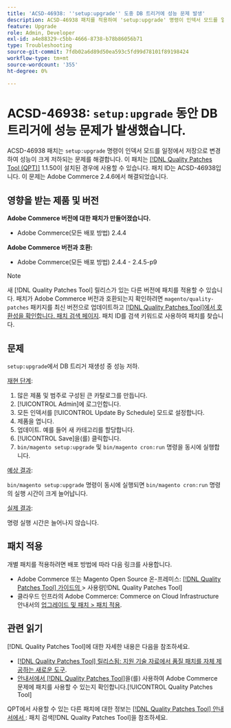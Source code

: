 ```yaml
---
title: 'ACSD-46938: ''setup:upgrade'' 도중 DB 트리거에 성능 문제 발생'
description: ACSD-46938 패치를 적용하여 'setup:upgrade' 명령이 인덱서 모드를 일정에서 저장으로 변경하여 성능 저하를 초래하는 Adobe Commerce 문제를 해결합니다.
feature: Upgrade
role: Admin, Developer
exl-id: a4e88329-c5bb-4666-8738-b78b86056b71
type: Troubleshooting
source-git-commit: 7fdb02a6d89d50ea593c5fd99d78101f89198424
workflow-type: tm+mt
source-wordcount: '355'
ht-degree: 0%

---
```


# ACSD-46938: `setup:upgrade` 동안 DB 트리거에 성능 문제가 발생했습니다.

ACSD-46938 패치는 `setup:upgrade` 명령이 인덱서 모드를 일정에서 저장으로 변경하여 성능이 크게 저하되는 문제를 해결합니다. 이 패치는 [[!DNL Quality Patches Tool (QPT)]](https://experienceleague.adobe.com/ko/docs/commerce-operations/tools/quality-patches-tool/quality-patches-tool-to-self-serve-quality-patches) 1.1.50이 설치된 경우에 사용할 수 있습니다. 패치 ID는 ACSD-46938입니다. 이 문제는 Adobe Commerce 2.4.6에서 해결되었습니다.

## 영향을 받는 제품 및 버전

**Adobe Commerce 버전에 대한 패치가 만들어졌습니다.**

* Adobe Commerce(모든 배포 방법) 2.4.4

**Adobe Commerce 버전과 호환:**

* Adobe Commerce(모든 배포 방법) 2.4.4 - 2.4.5-p9

>[!NOTE]
>
>새 [!DNL Quality Patches Tool] 릴리스가 있는 다른 버전에 패치를 적용할 수 있습니다. 패치가 Adobe Commerce 버전과 호환되는지 확인하려면 `magento/quality-patches` 패키지를 최신 버전으로 업데이트하고 [[!DNL Quality Patches Tool]에서 호환성을 확인합니다. 패치 검색 페이지](https://experienceleague.adobe.com/tools/commerce-quality-patches/index.html?lang=ko). 패치 ID를 검색 키워드로 사용하여 패치를 찾습니다.

## 문제

`setup:upgrade`에서 DB 트리거 재생성 중 성능 저하.

<u>재현 단계</u>:

1. 많은 제품 및 범주로 구성된 큰 카탈로그를 만듭니다.
1. [!UICONTROL Admin]에 로그인합니다.
1. 모든 인덱서를 [!UICONTROL Update By Schedule] 모드로 설정합니다.
1. 제품을 엽니다.
1. 업데이트. 예를 들어 새 카테고리를 할당합니다.
1. [!UICONTROL Save]을(를) 클릭합니다.
1. `bin/magento setup:upgrade` 및 `bin/magento cron:run` 명령을 동시에 실행합니다.

<u>예상 결과</u>:

`bin/magento setup:upgrade` 명령이 동시에 실행되면 `bin/magento cron:run` 명령의 실행 시간이 크게 늘어납니다.

<u>실제 결과</u>:

명령 실행 시간은 늘어나지 않습니다.

## 패치 적용

개별 패치를 적용하려면 배포 방법에 따라 다음 링크를 사용합니다.

* Adobe Commerce 또는 Magento Open Source 온-프레미스: [[!DNL Quality Patches Tool]  가이드의 &#x200B;](/help/tools/quality-patches-tool/usage.md)> 사용량[!DNL Quality Patches Tool]
* 클라우드 인프라의 Adobe Commerce: Commerce on Cloud Infrastructure 안내서의 [업그레이드 및 패치 > 패치 적용](https://experienceleague.adobe.com/docs/commerce-cloud-service/user-guide/develop/upgrade/apply-patches.html?lang=ko).

## 관련 읽기

[!DNL Quality Patches Tool]에 대한 자세한 내용은 다음을 참조하세요.

* [[!DNL Quality Patches Tool] 릴리스됨: 지원 기술 자료에서 품질 패치를 자체 제공하는 새로운 도구](https://experienceleague.adobe.com/ko/docs/commerce-operations/tools/quality-patches-tool/quality-patches-tool-to-self-serve-quality-patches).
* [&#x200B; 안내서에서  [!DNL Quality Patches Tool]](/help/tools/quality-patches-tool/patches-available-in-qpt/check-patch-for-magento-issue-with-magento-quality-patches.md)을(를) 사용하여 Adobe Commerce 문제에 패치를 사용할 수 있는지 확인합니다.[!UICONTROL Quality Patches Tool]


QPT에서 사용할 수 있는 다른 패치에 대한 정보는 [[!DNL Quality Patches Tool] 안내서에서 &#x200B;](https://experienceleague.adobe.com/tools/commerce-quality-patches/index.html?lang=ko): 패치 검색[!DNL Quality Patches Tool]을 참조하세요.
